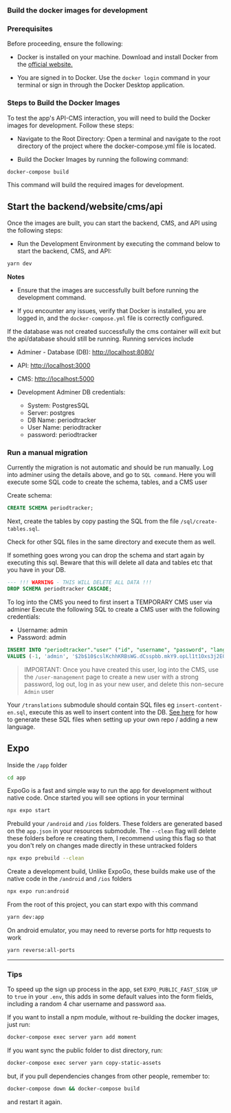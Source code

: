 ### Build the docker images for development

### Prerequisites

Before proceeding, ensure the following:

- Docker is installed on your machine. Download and install Docker from the [official website.](https://docs.docker.com/compose/install/)

- You are signed in to Docker. Use the `docker login` command in your terminal or sign in through the Docker Desktop application.

### Steps to Build the Docker Images

To test the app's API-CMS interaction, you will need to build the Docker images for development. Follow these steps:

- Navigate to the Root Directory:
  Open a terminal and navigate to the root directory of the project where the docker-compose.yml file is located.

- Build the Docker Images by running the following command:

```bash
docker-compose build
```

This command will build the required images for development.

## Start the backend/website/cms/api

Once the images are built, you can start the backend, CMS, and API using the following steps:

- Run the Development Environment by executing the command below to start the backend, CMS, and API:

```bash
yarn dev
```

**Notes**

- Ensure that the images are successfully built before running the development command.

- If you encounter any issues, verify that Docker is installed, you are logged in, and the `docker-compose.yml` file is correctly configured.

If the database was not created successfully the cms container will exit but the api/database should still be running.
Running services include

- Adminer - Database (DB): [http://localhost:8080/](http://localhost:8080)
- API: [http://localhost:3000](http://localhost:3000)
- CMS: [http://localhost:5000](http://localhost:5000)

- Development Adminer DB credentials:

  - System: PostgresSQL
  - Server: postgres
  - DB Name: periodtracker
  - User Name: periodtracker
  - password: periodtracker

### Run a manual migration

Currently the migration is not automatic and should be run manually.
Log into adminer using the details above, and go to `SQL command`. Here you will execute some SQL code to create the schema, tables, and a CMS user

Create schema:

```sql
CREATE SCHEMA periodtracker;
```

Next, create the tables by copy pasting the SQL from the file `/sql/create-tables.sql`.

Check for other SQL files in the same directory and execute them as well.

If something goes wrong you can drop the schema and start again by executing this sql. Beware that this will delete all data and tables etc that you have in your DB.

```sql
--- !!! WARNING - THIS WILL DELETE ALL DATA !!!
DROP SCHEMA periodtracker CASCADE;
```

To log into the CMS you need to first insert a TEMPORARY CMS user via adminer
Execute the following SQL to create a CMS user with the following credentials:

- Username: admin
- Password: admin

```sql
INSERT INTO "periodtracker"."user" ("id", "username", "password", "lang", "date_created", "type")
VALUES (-1, 'admin', '$2b$10$cslKchhKRBsWG.dCsspbb.mkY9.opLl1t1Oxs3j2E01/Zm3llW/Rm', 'en', NOW(), 'superAdmin');
```

> IMPORTANT: Once you have created this user, log into the CMS, use the `/user-management` page to create a new user with a strong password, log out, log in as your new user, and delete this non-secure `Admin` user

Your `/translations` submodule should contain SQL files eg `insert-content-en.sql`, execute this as well to insert content into the DB. [See here](./localisation/translations.md) for how to generate these SQL files when setting up your own repo / adding a new language.

## Expo

Inside the `/app` folder

```bash
cd app
```

ExpoGo is a fast and simple way to run the app for development without native code. Once started you will see options in your terminal

```bash
npx expo start
```

Prebuild your `/android` and `/ios` folders.
These folders are generated based on the `app.json` in your resources submodule. The `--clean` flag will delete these folders before re creating them, I recommend using this flag so that you don't rely on changes made directly in these untracked folders

```bash
npx expo prebuild --clean
```

Create a development build,
Unlike ExpoGo, these builds make use of the native code in the `/android` and `/ios` folders

```bash
npx expo run:android
```

From the root of this project, you can start expo with this command

```bash
yarn dev:app
```

On android emulator, you may need to reverse ports for http requests to work

```bash
yarn reverse:all-ports
```

---

### Tips

To speed up the sign up process in the app, set `EXPO_PUBLIC_FAST_SIGN_UP` to `true` in your `.env`, this adds in some default values into the form fields, including a random 4 char username and password `aaa`.

If you want to install a npm module, without re-building the docker images, just run:

```bash
docker-compose exec server yarn add moment
```

If you want sync the public folder to dist directory, run:

```bash
docker-compose exec server yarn copy-static-assets
```

but, if you pull dependencies changes from other people, remember to:

```bash
docker-compose down && docker-compose build
```

and restart it again.
